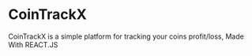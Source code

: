 # CoinTrackX
CoinTrackX is a simple platform for tracking your coins profit/loss, Made With REACT.JS
